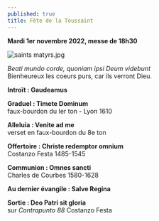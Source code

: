 ```yaml
---
published: true
title: Fête de la Toussaint
---
```

**Mardi 1er novembre 2022, messe de 18h30**

![saints matyrs.jpg]({{site.baseurl}}/images/saints%20matyrs.jpg)

*Beati mundo corde, quoniam ipsi Deum videbunt*  
Bienheureux les coeurs purs, car ils verront Dieu.

**Introït : Gaudeamus**

**Graduel : Timete Dominum**  
faux-bourdon du Ier ton - Lyon 1610

**Alleluia : Venite ad me**  
verset en faux-bourdon du 8e ton

**Offertoire : Christe redemptor omnium**  
Costanzo Festa 1485-1545

**Communion : Omnes sancti**  
Charles de Courbes 1580-1628

**Au dernier évangile : Salve Regina**  

**Sortie : Deo Patri sit gloria**  
sur *Contrapunto 88* Costanzo Festa
